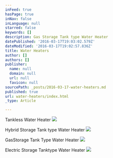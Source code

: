 ```yaml
---
inFeed: true
hasPage: true
inNav: false
inLanguage: null
starred: false
keywords: []
description: Gas Storage Tank type Water Heater
datePublished: '2016-03-17T19:03:02.579Z'
dateModified: '2016-03-17T19:02:57.836Z'
title: Water Heaters
author: []
authors: []
publisher:
  name: null
  domain: null
  url: null
  favicon: null
sourcePath: _posts/2016-03-17-water-heaters.md
published: true
url: water-heaters/index.html
_type: Article

---
```

Tankless Water Heater
![](https://the-grid-user-content.s3-us-west-2.amazonaws.com/2be87145-a6c5-40d9-8c72-dfbafd06e465.jpg)

Hybrid Storage Tank type Water Heater
![](https://the-grid-user-content.s3-us-west-2.amazonaws.com/ce1a8c5c-3084-4f37-940b-bb263b432572.jpg)

GasStorage Tank Type Water Heater
![](https://the-grid-user-content.s3-us-west-2.amazonaws.com/fe9cc86c-5005-4bc3-a8e7-e1f3542770e4.jpg)

Electric Storage Tanktype Water Heater
![](https://the-grid-user-content.s3-us-west-2.amazonaws.com/c1bbdb3c-d492-4c6a-8c90-47259f5b3410.jpg)